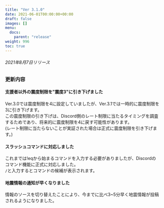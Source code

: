 ```yaml
---
title: "Ver 3.1.0"
date: 2021-06-01T00:00:00+00:00
draft: false
images: []
menu: 
  docs:
    parent: "release"
weight: 996
toc: true
---
```


###### 2021年8月7日リリース
### 更新内容

#### 支援者以外の震度制限を"震度3"に引き下げました
Ver.3.0では震度制限を4に設定していましたが、Ver.3.1では一時的に震度制限を3に引き下げます。  
この震度制限の引き下げは、Discord側のレート制限に当たるタイミングを調査するためであり、将来的に震度制限を4に戻す可能性があります。  
(レート制限に当たらないことが実証された場合は正式に震度制限を引き下げます。)  

#### スラッシュコマンドに対応しました
これまでは!eqから始まるコマンドを入力する必要がありましたが、Discordのコマンド機能に正式に対応しました。  
`/`と入力するとコマンドの候補が表示されます。  

#### 地震情報の通知が早くなりました
情報のソースを切り替えたことにより、今までに比べ3~5分早く地震情報が投稿されるようになりました。